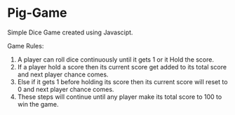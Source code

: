 # Pig-Game
Simple Dice Game created using Javascipt.

Game Rules:
1. A player can roll dice continuously until it gets 1 or it Hold the score.
2. If a player hold a score then its current score get added to its total score and next player chance comes.
3. Else if it gets 1 before holding its score then its current score will reset to 0 and next player chance comes.
4. These steps will continue until any player make its total score to 100 to win the game. 


